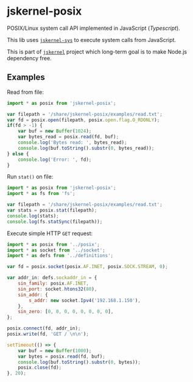 # jskernel-posix

POSIX/Linux system call API implemented in JavaScript (*Typescript*).

This lib uses [`jskernel-sys`](http://www.npmjs.com/package/jskernel-sys) to execute system calls from JavaScript.

This is part of [`jskernel`](http://www.npmjs.com/package/jskernel) project which long-term goal is to make Node.js dependency free.

## Examples

Read from file:

```js
import * as posix from 'jskernel-posix';

var filepath = '/share/jskernel-posix/examples/read.txt';
var fd = posix.open(filepath, posix.open.flag.O_RDONLY);
if(fd > -1) {
    var buf = new Buffer(1024);
    var bytes_read = posix.read(fd, buf);
    console.log('Bytes read: ', bytes_read);
    console.log(buf.toString().substr(0, bytes_read));
} else {
    console.log('Error: ', fd);
}
```

Run `stat()` on file:

```js
import * as posix from 'jskernel-posix';
import * as fs from 'fs';

var filepath = '/share/jskernel-posix/examples/read.txt';
var stats = posix.stat(filepath);
console.log(stats);
console.log(fs.statSync(filepath));
```

Execute simple HTTP `GET` request:

```js
import * as posix from '../posix';
import * as socket from '../socket';
import * as defs from '../definitions';

var fd = posix.socket(posix.AF.INET, posix.SOCK.STREAM, 0);

var addr_in: defs.sockaddr_in = {
    sin_family: posix.AF.INET,
    sin_port: socket.htons32(80),
    sin_addr: {
        s_addr: new socket.Ipv4('192.168.1.150'),
    },
    sin_zero: [0, 0, 0, 0, 0, 0, 0, 0],
};

posix.connect(fd, addr_in);
posix.write(fd, 'GET / \n\n');

setTimeout(() => {
    var buf = new Buffer(1000);
    var bytes = posix.read(fd, buf);
    console.log(buf.toString().substr(0, bytes));
    posix.close(fd);
}, 20);
```
